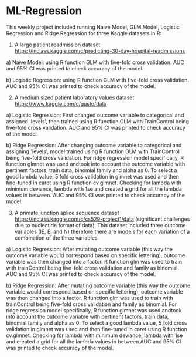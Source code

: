 # ML-Regression

This weekly project included running Naive Model, GLM Model, Logistic Regression and Ridge Regression for three Kaggle datasets in R:

1. A large patient readmission dataset https://inclass.kaggle.com/c/predicting-30-day-hospital-readmissions 

a) Naive Model: using R function GLM with five-fold cross validation. AUC and 95% CI was printed to check accuracy of the model.

b) Logistic Regression: using R function GLM with five-fold cross validation. AUC and 95% CI was printed to check accuracy of the model.

2. A medium sized patient laboratory values dataset  https://www.kaggle.com/c/gusto/data 

a) Logistic Regression: First changed outcome variable to categorical and assigned 'levels', then trained using R function GLM with TrainControl being five-fold cross validation. AUC and 95% CI was printed to check accuracy of the model.

b) Ridge Regression: After changing outcome variable to categorical and assigning 'levels', model trained using R function GLM with TrainControl being five-fold cross validation. For ridge regression model specifically, R function glmnet was used andtook into account the outcome variable with pertinent factors, train data, binomial family and alpha as 0. To select a good lambda value, 5 fold cross validation in glmnet was used and then fine-tuned in caret using R function cv.glmnet. Checking for lambda with minimum deviance, lambda with 1se and created a grid for all the lambda values in between. AUC and 95% CI was printed to check accuracy of the model.

3. A primate junction splice sequence dataset  https://inclass.kaggle.com/c/cs529-project1/data (significant challenges due to nucleotide format of data). This dataset included three outcome variables (IE, EI and N) therefore there are models for each variation of a combination of the three variables. 

a) Logistic Regression: After mutating outcome variable (this way the outcome variable would correspond based on specific lettering), outcome variable was then changed into a factor. R function glm was used to train with trainControl being five-fold cross validation and family as binomial. AUC and 95% CI was printed to check accuracy of the model.

b) Ridge Regression: After mutating outcome variable (this way the outcome variable would correspond based on specific lettering), outcome variable was then changed into a factor. R function glm was used to train with trainControl being five-fold cross validation and family as binomial. For ridge regression model specifically, R function glmnet was used andtook into account the outcome variable with pertinent factors, train data, binomial family and alpha as 0. To select a good lambda value, 5 fold cross validation in glmnet was used and then fine-tuned in caret using R function cv.glmnet. Checking for lambda with minimum deviance, lambda with 1se and created a grid for all the lambda values in between.AUC and 95% CI was printed to check accuracy of the model.
